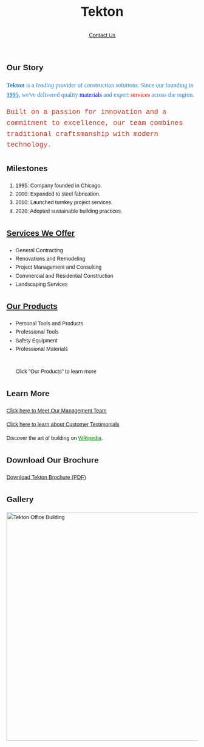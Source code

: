 <html lang="en">
<head>
  <meta charset="UTF-8">
  <meta name="viewport" content="width=device-width, initial-scale=1.0">
  <title>Tekton - Company History</title>
  <style>
    body { font-family: Arial, sans-serif; margin: 20px; line-height: 1.6; }
    .intro { font-family: 'Times New Roman', serif; font-size: 16px; color: #2E86C1; }
    .highlight { font-family: 'Courier New', monospace; font-size: 18px; color: #C0392B; }
    header, footer { text-align: center; }
    header h1 { font-size: 2.5em; }
    a.external { color: green; }
  </style>
</head>
<body>
  <header>
    <h1>Tekton</h1>
    <nav>
      <a href="mailto:contactus@tekton.com">Contact Us</a>
    </nav>
  </header>

  <section>
  <h2>Our Story</h2>
    <p class="intro"><strong>Tekton</strong> is a <em>leading</em> provider of construction solutions. Since our founding in <span style="font-weight:bold; text-decoration:underline;">1995</span>, we&#39;ve delivered quality <span style="color:blue;">materials</span> and expert <span style="color:red;">services</span> across the region.</p>
    <p class="highlight">Built on a passion for innovation and a commitment to excellence, our team combines traditional craftsmanship with modern technology.</p>
  </section>

  <section>
    <h2>Milestones</h2>
    <ol>
      <li>1995: Company founded in Chicago.</li>
      <li>2000: Expanded to steel fabrication.</li>
      <li>2010: Launched turnkey project services.</li>
      <li>2020: Adopted sustainable building practices.</li>
    </ol>
  </section>

  <section>
    <h2><a href="emchristman.md">Services We Offer</a></h2>
    <ul>
      <li>General Contracting</li>
      <li>Renovations and Remodeling</li>
      <li>Project Management and Consulting</li>
      <li>Commercial and Residential Construction</li>
      <li>Landscaping Services</li>
    </ul>
  </section>
  
 <section>
    <h2><a href="lucieabbott.md">Our Products</a></h2>
    <ul>
      <li>Personal Tools and Products</li>
      <li>Professional Tools</li>
      <li>Safety Equipment</li>
      <li>Professional Materials</li>
      <br>
      <p>Click "Our Products" to learn more</p>
    </ul>
  </section>

  <section>
    <h2>Learn More</h2>
    <p><a href="edwar369.md"> Click here to Meet Our Management Team</a></p>
   <p></p><a href="GavinBudd.md">Click here to learn about Customer Testimonials</a></p>
    <p>Discover the art of building on <a href="https://en.wikipedia.org/wiki/Construction" target="_blank" class="external">Wikipedia</a>.</p>
  </section>

  <section>
    <h2>Download Our Brochure</h2>
    <p><a href="docs/tekton_brochure.pdf" download>Download Tekton Brochure (PDF)</a></p>
  </section>

  <section>
    <h2>Gallery</h2>
    <img src="images/office_building.jpg" alt="Tekton Office Building" width="600">
  </section>

  <footer>
    <p><em><script>document.write('Last modified: ' + document.lastModified);</script></em></p>
  </footer>
</body>
</html>

